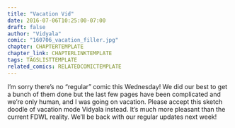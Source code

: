 ```yaml
---
title: "Vacation Vid"
date: 2016-07-06T10:25:00-07:00
draft: false
author: "Vidyala"
comic: "160706_vacation_filler.jpg"
chapter: CHAPTERTEMPLATE
chapter_link: CHAPTERLINKTEMPLATE
tags: TAGSLISTTEMPLATE
related_comics: RELATEDCOMICTEMPLATE
---
```


I’m sorry there’s no “regular” comic this Wednesday! We did our best to get a bunch of them done but the last few pages have been complicated and we’re only human, and I was going on vacation. Please accept this sketch doodle of vacation mode Vidyala instead. It’s much more pleasant than the current FDWL reality. We’ll be back with our regular updates next week!

